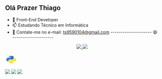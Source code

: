 ## Olá Prazer Thiago


- 🔭 Front-End Developer
- 📫 Estudando Técnico em Informática
- 💬 Contate-me no e-mail: ts9590104@gmail.com
 --------------------- 😄 ---------------------

<div align="center">
  <a href="https://github.com/Tigas011">
  <img height="180em" src="https://github-readme-stats.vercel.app/api?username=Tigas011&show_icons=true&theme=gotham&include_all_commits=true&count_private=true"/>
  <img height="180em" src="https://github-readme-stats.vercel.app/api/top-langs/?username=Tigas011&layout=compact&langs_count=7&theme=gotham"/>
</div>
<div style="display: inline_block"><br>
   <img align="center" alt="Rafa-HTML" height="30" width="40" src="https://raw.githubusercontent.com/devicons/devicon/master/icons/python/python-original.svg">
  <br>
  <br>
<div>
  <a href="https://www.instagram.com/tigas_szl/" target="_blank"><img src="https://img.shields.io/badge/-Instagram-%23E4405F?style=for-the-badge&logo=instagram&logoColor=white" target="_blank"></a>
  <a href = "mailto:ts9590104@gmail.com"><img src="https://img.shields.io/badge/-Gmail-%23333?style=for-the-badge&logo=gmail&logoColor=white" target="_blank"></a>
  <a href="https://www.linkedin.com/in/thiago-souza07/" target="_blank"><img src="https://img.shields.io/badge/-LinkedIn-%230077B5?style=for-the-badge&logo=linkedin&logoColor=white" target="_blank"></a> 
  
 
